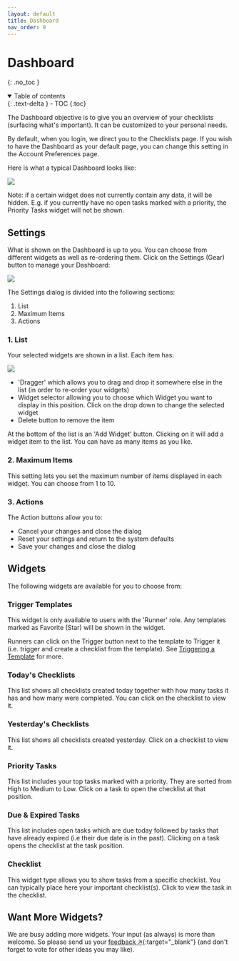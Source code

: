 ```yaml
---
layout: default
title: Dashboard
nav_order: 9
---
```


# Dashboard

{: .no_toc }

<details open markdown="block">
  <summary>
    Table of contents
  </summary>
  {: .text-delta }
- TOC
{:toc}
</details>

The Dashboard objective is to give you an overview of your checklists (surfacing what's important). It can be customized to your personal needs.

By default, when you login, we direct you to the Checklists page. If you wish to have the Dashboard as your default page, you can change this setting in the Account Preferences page.

Here is what a typical Dashboard looks like:

![](/assets/images/dashboard/dashboard.png)

Note: if a certain widget does not currently contain any data, it will be hidden. E.g. if you currently have no open tasks marked with a priority, the Priority Tasks widget will not be shown.

## Settings

What is shown on the Dashboard is up to you. You can choose from different widgets as well as re-ordering them. Click on the Settings (Gear) button to manage your Dashboard:

![](/assets/images/dashboard/dashboard-settings.png)

The Settings dialog is divided into the following sections:

1. List
2. Maximum Items
3. Actions

### 1. List

Your selected widgets are shown in a list. Each item has:

![](/assets/images/dashboard/dashboard-widget-setting.png)

- 'Dragger' which allows you to drag and drop it somewhere else in the list (in order to re-order your widgets)
- Widget selector allowing you to choose which Widget you want to display in this position. Click on the drop down to change the selected widget
- Delete button to remove the item

At the bottom of the list is an 'Add Widget' button. Clicking on it will add a widget item to the list. You can have as many items as you like.

### 2. Maximum Items

This setting lets you set the maximum number of items displayed in each widget. You can choose from 1 to 10.

### 3. Actions

The Action buttons allow you to:

- Cancel your changes and close the dialog
- Reset your settings and return to the system defaults
- Save your changes and close the dialog

## Widgets

The following widgets are available for you to choose from:

### Trigger Templates

This widget is only available to users with the 'Runner' role. Any templates marked as Favorite (Star) will be shown in the widget.

Runners can click on the Trigger button next to the template to Trigger it (i.e. trigger and create a checklist from the template). See [Triggering a Template](/templates/templates/#triggering-templates) for more.

### Today's Checklists

This list shows all checklists created today together with how many tasks it has and how many were completed. You can click on the checklist to view it.

### Yesterday's Checklists

This list shows all checklists created yesterday. Click on a checklist to view it.

### Priority Tasks

This list includes your top tasks marked with a priority. They are sorted from High to Medium to Low. Click on a task to open the checklist at that position.

### Due & Expired Tasks

This list includes open tasks which are due today followed by tasks that have already expired (i.e their due date is in the past). Clicking on a task opens the checklist at the task position.

### Checklist

This widget type allows you to show tasks from a specific checklist. You can typically place here your important checklist(s). Click to view the task in the checklist.

## Want More Widgets?

We are busy adding more widgets. Your input (as always) is more than welcome. So please send us your [feedback ↗](https://checklist.com/feedback){:target="\_blank"} (and don't forget to vote for other ideas you may like).
